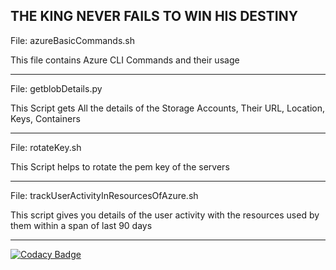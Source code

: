 THE KING NEVER FAILS TO WIN HIS DESTINY
----------------------------------------------------------------------------

File: azureBasicCommands.sh

This file contains Azure CLI Commands and their usage

----------------------------------------------------------------------------

File: getblobDetails.py 

This Script gets All the details of the Storage Accounts, Their URL, Location, Keys, Containers

----------------------------------------------------------------------------

File: rotateKey.sh  

This Script helps to rotate the pem key of the servers

----------------------------------------------------------------------------

File: trackUserActivityInResourcesOfAzure.sh

This script gives you details of the user activity with the resources used by them within a span of last 90 days

----------------------------------------------------------------------------
[![Codacy Badge](https://api.codacy.com/project/badge/Grade/8b7ff5ab834d42d291bbed63c3339172)](https://www.codacy.com/app/SMYALTAMASH/AZURECLI?utm_source=github.com&amp;utm_medium=referral&amp;utm_content=SMYALTAMASH/AZURECLI&amp;utm_campaign=Badge_Grade)
